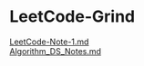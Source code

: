 # LeetCode-Grind

[LeetCode-Note-1.md](https://github.com/PravinSelva5/LeetCode-Grind/blob/main/LeetCode-Note-1.md)
</br>
[Algorithm_DS_Notes.md](https://github.com/PravinSelva5/LeetCode-Grind/blob/main/Algorithm_DS_Notes.md)
